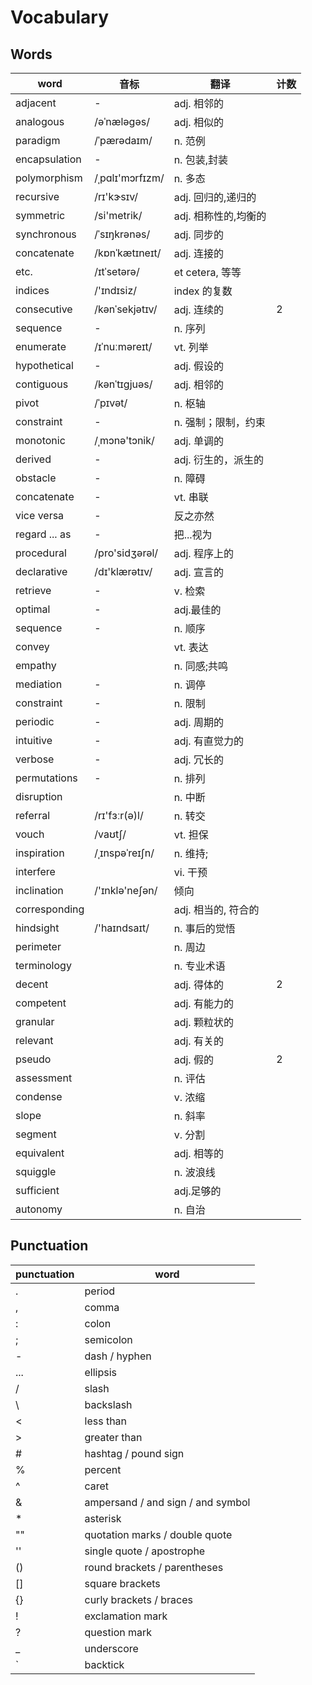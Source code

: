 # Vocabulary

## Words

| word          | 音标            | 翻译                 | 计数 |
| ------------- | --------------- | -------------------- | ---- |
| adjacent      | -               | adj. 相邻的          |      |
| analogous     | /əˈnæləɡəs/     | adj. 相似的          |      |
| paradigm      | /ˈpærədaɪm/     | n. 范例              |      |
| encapsulation | -               | n. 包装,封装         |      |
| polymorphism  | /ˌpɑlɪ'mɔrfɪzm/ | n. 多态              |      |
| recursive     | /rɪ'kɝsɪv/      | adj. 回归的,递归的   |      |
| symmetric     | /si'metrik/     | adj. 相称性的,均衡的 |      |
| synchronous   | /ˈsɪŋkrənəs/    | adj. 同步的          |      |
| concatenate   | /kɒnˈkætɪneɪt/  | adj. 连接的          |      |
| etc.          | /ɪtˈsetərə/     | et cetera, 等等      |      |
| indices       | /'ɪndɪsiz/      | index 的复数         |      |
| consecutive   | /kənˈsekjətɪv/  | adj. 连续的          | 2    |
| sequence      | -               | n. 序列              |      |
| enumerate     | /ɪˈnuːməreɪt/   | vt. 列举             |      |
| hypothetical  | -               | adj. 假设的          |      |
| contiguous    | /kənˈtɪɡjuəs/   | adj. 相邻的          |      |
| pivot         | /ˈpɪvət/        | n. 枢轴              |      |
| constraint    | -               | n. 强制；限制，约束  |      |
| monotonic     | /ˌmɔnə'tɔnik/   | adj. 单调的          |      |
| derived       | -               | adj. 衍生的，派生的  |      |
| obstacle      | -               | n. 障碍              |      |
| concatenate   | -               | vt. 串联             |      |
| vice versa    | -               | 反之亦然             |      |
| regard ... as | -               | 把...视为            |      |
| procedural    | /pro'sidʒərəl/  | adj. 程序上的        |      |
| declarative   | /dɪ'klærətɪv/   | adj. 宣言的          |      |
| retrieve      | -               | v. 检索              |      |
| optimal       | -               | adj.最佳的           |      |
| sequence      | -               | n. 顺序              |      |
| convey        |                 | vt. 表达             |      |
| empathy       |                 | n. 同感;共鸣         |      |
| mediation     | -               | n. 调停              |      |
| constraint    | -               | n. 限制              |      |
| periodic      | -               | adj. 周期的          |      |
| intuitive     | -               | adj. 有直觉力的      |      |
| verbose       | -               | adj. 冗长的          |      |
| permutations  | -               | n. 排列              |      |
| disruption    |                 | n. 中断              |      |
| referral      | /rɪ'fɜːr(ə)l/   | n. 转交              |      |
| vouch         | /vaʊtʃ/         | vt. 担保             |      |
| inspiration   | /ˌɪnspəˈreɪʃn/  | n. 维持;             |      |
| interfere     |                 | vi. 干预             |      |
| inclination   | /'ɪnklə'neʃən/  | 倾向                 |      |
| corresponding |                 | adj. 相当的, 符合的  |      |
| hindsight     | /'haɪndsaɪt/    | n. 事后的觉悟        |      |
| perimeter     |                 | n. 周边              |      |
| terminology   |                 | n. 专业术语          |      |
| decent        |                 | adj. 得体的          | 2    |
| competent     |                 | adj. 有能力的        |      |
| granular      |                 | adj. 颗粒状的        |      |
| relevant      |                 | adj. 有关的          |      |
| pseudo        |                 | adj. 假的            | 2    |
| assessment    |                 | n. 评估              |      |
| condense      |                 | v. 浓缩              |      |
| slope         |                 | n. 斜率              |      |
| segment       |                 | v. 分割              |      |
| equivalent    |                 | adj. 相等的          |      |
| squiggle      |                 | n. 波浪线            |      |
| sufficient    |                 | adj.足够的           |      |
| autonomy      |                 | n. 自治              |      |

## Punctuation

| punctuation | word                              |
| ----------- | --------------------------------- |
| .           | period                            |
| ,           | comma                             |
| :           | colon                             |
| ;           | semicolon                         |
| -           | dash / hyphen                     |
| ...         | ellipsis                          |
| /           | slash                             |
| \           | backslash                         |
| <           | less than                         |
| >           | greater than                      |
| #           | hashtag / pound sign              |
| %           | percent                           |
| ^           | caret                             |
| &           | ampersand / and sign / and symbol |
| \*          | asterisk                          |
| ""          | quotation marks / double quote    |
| ''          | single quote / apostrophe         |
| ()          | round brackets / parentheses      |
| []          | square brackets                   |
| {}          | curly brackets / braces           |
| !           | exclamation mark                  |
| ?           | question mark                     |
| \_          | underscore                        |
| `           | backtick                          |
